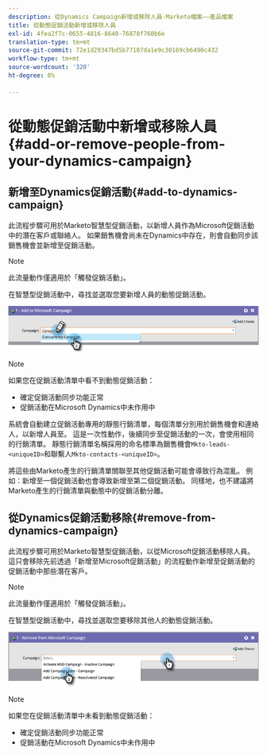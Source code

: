 ```yaml
---
description: 從Dynamics Campaign新增或移除人員-Marketo檔案——產品檔案
title: 從動態促銷活動新增或移除人員
exl-id: 4fea2f7c-0655-4816-8640-76878f760b6e
translation-type: tm+mt
source-git-commit: 72e1d29347bd5b77107da1e9c30169cb6490c432
workflow-type: tm+mt
source-wordcount: '320'
ht-degree: 0%

---
```


# 從動態促銷活動中新增或移除人員{#add-or-remove-people-from-your-dynamics-campaign}

## 新增至Dynamics促銷活動{#add-to-dynamics-campaign}

此流程步驟可用於Marketo智慧型促銷活動，以新增人員作為Microsoft促銷活動中的潛在客戶或聯絡人。 如果銷售機會尚未在Dynamics中存在，則會自動同步該銷售機會並新增至促銷活動。

>[!NOTE]
>
>此流量動作僅適用於「觸發促銷活動」。

在智慧型促銷活動中，尋找並選取您要新增人員的動態促銷活動。

![](assets/add-or-remove-people-from-your-dynamics-campaign-1.png)

>[!NOTE]
>
>如果您在促銷活動清單中看不到動態促銷活動：
>
>* 確定促銷活動同步功能正常
>* 促銷活動在Microsoft Dynamics中未作用中


系統會自動建立促銷活動專用的靜態行銷清單，每個清單分別用於銷售機會和連絡人，以新增人員至。 這是一次性動作，後續同步至促銷活動的一次，會使用相同的行銷清單。 靜態行銷清單名稱採用的命名標準為銷售機會`Mkto-leads-<uniqueID>`和聯繫人`Mkto-contacts-<uniqueID>`。

將這些由Marketo產生的行銷清單關聯至其他促銷活動可能會導致行為混亂。 例如：新增至一個促銷活動也會導致新增至第二個促銷活動。 同樣地，也不建議將Marketo產生的行銷清單與動態中的促銷活動分離。

## 從Dynamics促銷活動移除{#remove-from-dynamics-campaign}

此流程步驟可用於Marketo智慧型促銷活動，以從Microsoft促銷活動移除人員。 這只會移除先前透過「新增至Microsoft促銷活動」的流程動作新增至促銷活動的促銷活動中那些潛在客戶。

>[!NOTE]
>
>此流量動作僅適用於「觸發促銷活動」。

在智慧型促銷活動中，尋找並選取您要移除其他人的動態促銷活動。

![](assets/add-or-remove-people-from-your-dynamics-campaign-2.png)

>[!NOTE]
>
>如果您在促銷活動清單中未看到動態促銷活動：
>
>* 確定促銷活動同步功能正常
>* 促銷活動在Microsoft Dynamics中未作用中


